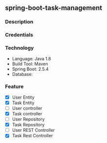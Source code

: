 ## spring-boot-task-management

### Description

### Credentials

### Technology
* Language: Java 1.8
* Build Tool: Maven
* Spring Boot: 2.5.4
* Database: 

### Feature
- [x] User Entity
- [x] Task Entity
- [ ] User controller
- [x] Task controller
- [ ] User Repository
- [x] Task Repository
- [ ] User REST Controller
- [x] Task Rest Controller
